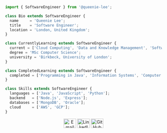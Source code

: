 ```js
import { SoftwareEngineer } from '@queenie-lee';

class Bio extends SoftwareEngineer {
  name     = 'Queenie Lee';
  title    = 'Software Engineer';
  location = 'London, United Kingdom';
}

class CurrentlyLearning extends SoftwareEngineer {
  current = ['Cloud Computing', 'Data and Knowledge Management', 'Software Design and Principles'];
  degree = 'MSc Computer Science';
  university = 'Birkbeck, University of London';
}

class CompletedLearning extends SoftwareEngineer {
  completed = ['Programming in Java', 'Information Systems', 'Computer Systems', 'Fundamentals of Computing'];
}

class Skills extends SoftwareEngineer {
  languages = ['Java', 'JavaScript', 'Python'];
  backend   = ['Node.js', 'Express'];
  databases = ['MongoDB', 'Oracle'];
  cloud     = ['AWS', 'GCP'];
}

```
<p align="center">
<a href="mailto:queenie.lee[at]live.ca"><img src="https://github.com/simple-icons/simple-icons/blob/develop/icons/gmail.svg" alt="Email" height="30" width="40" /></a>
<a href="https://linkedin.com/in/queenielee" target="_blank"><img src="https://raw.githubusercontent.com/rahuldkjain/github-profile-readme-generator/master/src/images/icons/Social/linked-in-alt.svg" alt="LinkedIn" height="30" width="40" /></a>
<a href="https://github.com/queenie-lee" target="_blank"><img src="https://raw.githubusercontent.com/rahuldkjain/github-profile-readme-generator/master/src/images/icons/Social/github.svg" alt="GitHub" height="30" width="40" /></a>
</p>
<!--
**queenie-lee/queenie-lee** is a ✨ _special_ ✨ repository because its `README.md` (this file) appears on your GitHub profile.

Here are some ideas to get you started:

- 🔭 I’m currently working on ...
- 🌱 I’m currently learning ...
- 👯 I’m looking to collaborate on ...
- 🤔 I’m looking for help with ...
- 💬 Ask me about ...
- 📫 How to reach me: ...
- 😄 Pronouns: ...
- ⚡ Fun fact: ...
-->
